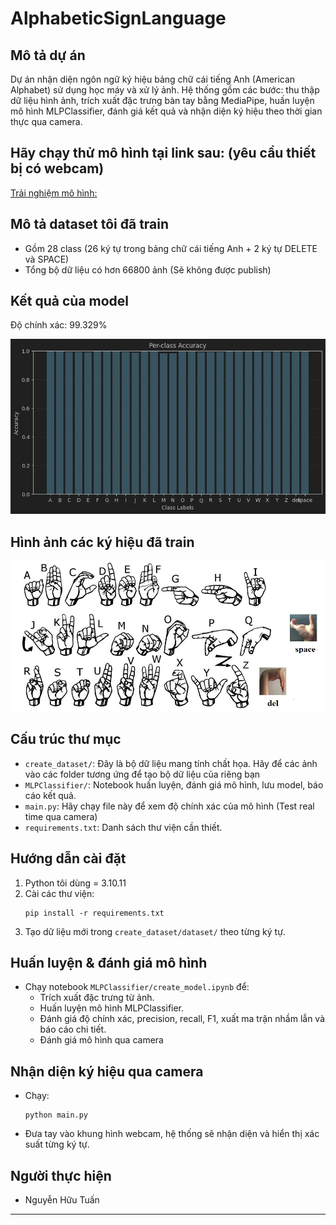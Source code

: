 # AlphabeticSignLanguage

## Mô tả dự án

Dự án nhận diện ngôn ngữ ký hiệu bảng chữ cái tiếng Anh (American Alphabet) sử dụng học máy và xử lý ảnh. Hệ thống gồm các bước: thu thập dữ liệu hình ảnh, trích xuất đặc trưng bàn tay bằng MediaPipe, huấn luyện mô hình MLPClassifier, đánh giá kết quả và nhận diện ký hiệu theo thời gian thực qua camera.

## Hãy chạy thử mô hình tại link sau: (yêu cầu thiết bị có webcam)

[Trải nghiệm mô hình: ](https://alphabeticsignlanguage-8cgtokmhpksjnrmd9xtgga.streamlit.app/)

## Mô tả dataset tôi đã train

- Gồm 28 class (26 ký tự trong bảng chữ cái tiếng Anh + 2 ký tự DELETE và SPACE)
- Tổng bộ dữ liệu có hơn 66800 ảnh (Sẽ không được publish)

## Kết quả của model

Độ chính xác: 99.329%

![Độ chính xác chi tiết từng lớp](per_class_accuracy.jpg)

## Hình ảnh các ký hiệu đã train

![Bảng ký hiệu](all_sign.png)

## Cấu trúc thư mục

- `create_dataset/`: Đây là bộ dữ liệu mang tính chất họa. Hãy để các ảnh vào các folder tương ứng để tạo bộ dữ liệu của riêng bạn
- `MLPClassifier/`: Notebook huấn luyện, đánh giá mô hình, lưu model, báo cáo kết quả.
- `main.py`: Hãy chạy file này để xem độ chính xác của mô hình (Test real time qua camera)
- `requirements.txt`: Danh sách thư viện cần thiết.

## Hướng dẫn cài đặt

1. Python tôi dùng = 3.10.11
2. Cài các thư viện:
   ```
   pip install -r requirements.txt
   ```
3. Tạo dữ liệu mới trong `create_dataset/dataset/` theo từng ký tự.

## Huấn luyện & đánh giá mô hình

- Chạy notebook `MLPClassifier/create_model.ipynb` để:
  - Trích xuất đặc trưng từ ảnh.
  - Huấn luyện mô hình MLPClassifier.
  - Đánh giá độ chính xác, precision, recall, F1, xuất ma trận nhầm lẫn và báo cáo chi tiết.
  - Đánh giá mô hình qua camera

## Nhận diện ký hiệu qua camera

- Chạy:
  ```
  python main.py
  ```
- Đưa tay vào khung hình webcam, hệ thống sẽ nhận diện và hiển thị xác suất từng ký tự.

## Người thực hiện

- Nguyễn Hữu Tuấn

---
